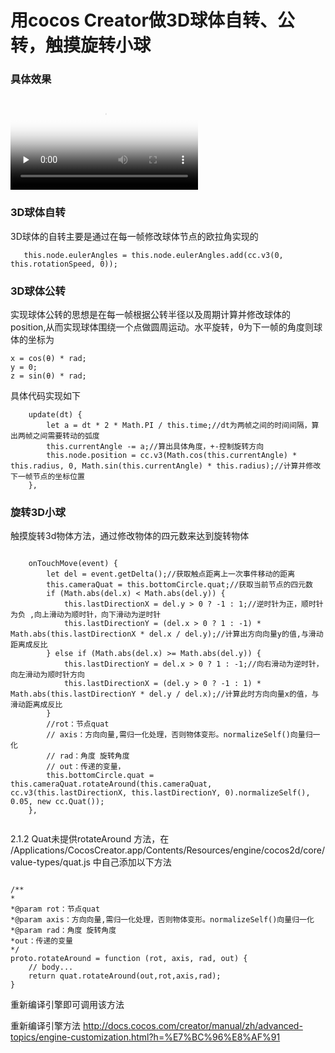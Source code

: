 # 用cocos Creator做3D球体自转、公转，触摸旋转小球
### 具体效果   
<video id="demo" controls="" preload="none" poster="2E096A079D4A93A2A7D9EB8729D568D8.png">
	<source id="mp4" src="QQ20191121-214644-HD.mp4" type="video/mp4">
</video>

### 3D球体自转   
3D球体的自转主要是通过在每一帧修改球体节点的欧拉角实现的   

```   
   this.node.eulerAngles = this.node.eulerAngles.add(cc.v3(0, this.rotationSpeed, 0));   
```   

### 3D球体公转   

实现球体公转的思想是在每一帧根据公转半径以及周期计算并修改球体的position,从而实现球体围绕一个点做圆周运动。水平旋转，θ为下一帧的角度则球体的坐标为         
      
	x = cos(θ) * rad;   
	y = 0;   
	z = sin(θ) * rad;   
具体代码实现如下   
	
```   
	update(dt) {
        let a = dt * 2 * Math.PI / this.time;//dt为两帧之间的时间间隔，算出两帧之间需要转动的弧度
        this.currentAngle -= a;//算出具体角度，+-控制旋转方向
        this.node.position = cc.v3(Math.cos(this.currentAngle) * this.radius, 0, Math.sin(this.currentAngle) * this.radius);//计算并修改下一帧节点的坐标位置
    },
```


### 旋转3D小球

触摸旋转3d物体方法，通过修改物体的四元数来达到旋转物体   

```   

    onTouchMove(event) {
        let del = event.getDelta();//获取触点距离上一次事件移动的距离
        this.cameraQuat = this.bottomCircle.quat;//获取当前节点的四元数
        if (Math.abs(del.x) < Math.abs(del.y)) {
            this.lastDirectionX = del.y > 0 ? -1 : 1;//逆时针为正，顺时针为负 ,向上滑动为顺时针，向下滑动为逆时针
            this.lastDirectionY = (del.x > 0 ? 1 : -1) * Math.abs(this.lastDirectionX * del.x / del.y);//计算出方向向量y的值,与滑动距离成反比
        } else if (Math.abs(del.x) >= Math.abs(del.y)) {
            this.lastDirectionY = del.x > 0 ? 1 : -1;//向右滑动为逆时针，向左滑动为顺时针方向
            this.lastDirectionX = (del.y > 0 ? -1 : 1) * Math.abs(this.lastDirectionY * del.y / del.x);//计算此时方向向量x的值，与滑动距离成反比
        }
        //rot：节点quat
        // axis：方向向量,需归一化处理，否则物体变形。normalizeSelf()向量归一化
        // rad：角度 旋转角度
        // out：传递的变量，
        this.bottomCircle.quat = this.cameraQuat.rotateAround(this.cameraQuat, cc.v3(this.lastDirectionX, this.lastDirectionY, 0).normalizeSelf(), 0.05, new cc.Quat());
    },      
    
```   
  
2.1.2 Quat未提供rotateAround 方法，在 /Applications/CocosCreator.app/Contents/Resources/engine/cocos2d/core/value-types/quat.js 中自己添加以下方法     
    
      
```    

/**
*
*@param rot：节点quat
*@param axis：方向向量,需归一化处理，否则物体变形。normalizeSelf()向量归一化
*@param rad：角度 旋转角度
*out：传递的变量
*/
proto.rotateAround = function (rot, axis, rad, out) {
    // body...
    return quat.rotateAround(out,rot,axis,rad);
}   
```   

重新编译引擎即可调用该方法

重新编译引擎方法 http://docs.cocos.com/creator/manual/zh/advanced-topics/engine-customization.html?h=%E7%BC%96%E8%AF%91
